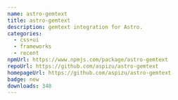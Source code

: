 ```yaml
---
name: astro-gemtext
title: astro-gemtext
description: gemtext integration for Astro.
categories:
  - css+ui
  - frameworks
  - recent
npmUrl: https://www.npmjs.com/package/astro-gemtext
repoUrl: https://github.com/aspizu/astro-gemtext
homepageUrl: https://github.com/aspizu/astro-gemtext
badge: new
downloads: 348
---
```

